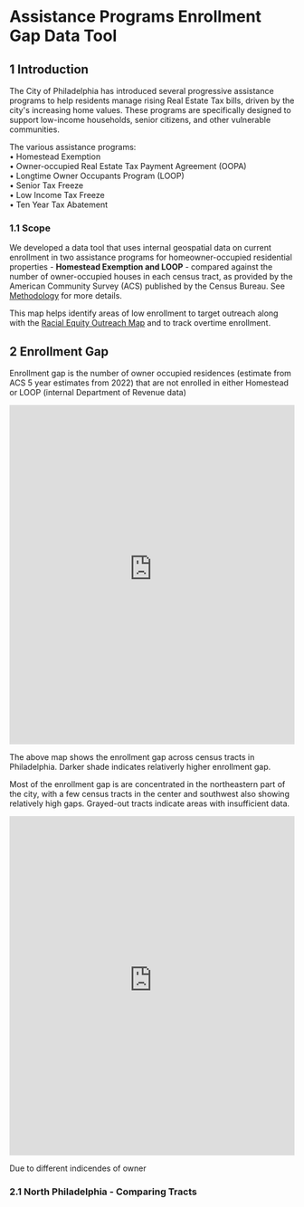 # Assistance Programs Enrollment Gap Data Tool

## 1 Introduction

The City of Philadelphia has introduced several progressive assistance programs to help residents manage rising Real Estate Tax bills, driven by the city's increasing home values. These programs are specifically designed to support low-income households, senior citizens, and other vulnerable communities.   

The various assistance programs:  
•	Homestead Exemption  
•	Owner-occupied Real Estate Tax Payment Agreement (OOPA)  
•	Longtime Owner Occupants Program (LOOP)  
•	Senior Tax Freeze  
•	Low Income Tax Freeze  
•	Ten Year Tax Abatement  

### 1.1 Scope

We developed a data tool that uses internal geospatial data on current enrollment in two assistance programs for homeowner-occupied residential properties - **Homestead Exemption and LOOP** - compared against the number of owner-occupied houses in each census tract, as provided by the American Community Survey (ACS) published by the Census Bureau. See [Methodology]() for more details.

This map helps identify areas of low enrollment to target outreach along with the [Racial Equity Outreach Map](https://storymaps.arcgis.com/stories/43775b96f14848e5acc258b344921efa) and to track overtime enrollment. 

## 2 Enrollment Gap

Enrollment gap is the number of owner occupied residences (estimate from ACS 5 year estimates from 2022) that are not enrolled in either Homestead or LOOP (internal Department of Revenue data)

<iframe
    src="https://data-and-research-phila-dept-of-revenue.github.io/enrollment-gaps/figs/enrollmentGap.html"
    width="100%"
    height="600"
    frameborder="0"
    scrolling="no">
</iframe>

The above map shows the enrollment gap across census tracts in Philadelphia. Darker shade indicates relativerly higher enrollment gap. 

Most of the enrollment gap is are concentrated in the northeastern part of the city, with a few census tracts in the center and southwest also showing relatively high gaps. Grayed-out tracts indicate areas with insufficient data.  


<iframe
    src="https://data-and-research-phila-dept-of-revenue.github.io/enrollment-gaps/figs/enrollmentGapPercent.html"
    width="100%"
    height="600"
    frameborder="0"
    scrolling="no">
</iframe>

Due to different indicendes of owner 

### 2.1 North Philadelphia - Comparing Tracts



